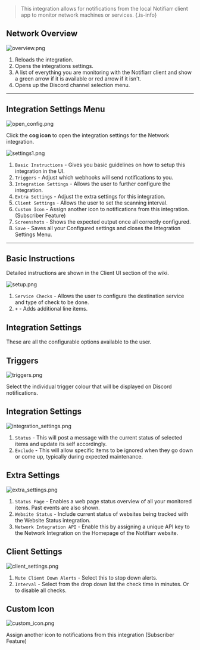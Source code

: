 > This integration allows for notifications from the local Notifiarr client app to monitor network machines or services.
{.is-info}

## Network Overview

![overview.png](/network/overview.png)

1. Reloads the integration.
1. Opens the integrations settings.
1. A list of everything you are monitoring with the Notifiarr client and show a green arrow if it is available or red arrow if it isn't.
1. Opens up the Discord channel selection menu.

---

## Integration Settings Menu

![open_config.png](/network/open_config.png)

Click the **cog icon** to open the integration settings for the Network integration.

![settings1.png](/network/settings1.png)

1. `Basic Instructions` - Gives you basic guidelines on how to setup this integration in the UI.
1. `Triggers` - Adjust which webhooks will send notifications to you.
1. `Integration Settings` - Allows the user to further configure the integration.
1. `Extra Settings` - Adjust the extra settings for this integration.
1. `Client Settings` - Allows the user to set the scanning interval.
1. `Custom Icon` - Assign another icon to notifications from this integration. (Subscriber Feature)
1. `Screenshots` - Shows the expected output once all correctly configured.
1. `Save` - Saves all your Configured settings and closes the Integration Settings Menu.

---

## Basic Instructions

Detailed instructions are shown in the Client UI section of the wiki.

![setup.png](/network/setup.png)

1. `Service Checks` - Allows the user to configure the destination service and type of check to be done.
1. `+` - Adds additional line items.

## Integration Settings

These are all the configurable options available to the user.

## Triggers
![triggers.png](/network/triggers.png)

Select the individual trigger colour that will be displayed on Discord notifications.

## Integration Settings
![integration_settings.png](/network/integration_settings.png)

1. `Status` - This will post a message with the current status of selected items and update its self accordingly.
1. `Exclude` - This will allow specific items to be ignored when they go down or come up, typically during expected maintenance.

## Extra Settings
![extra_settings.png](/network/extra_settings.png)

1. `Status Page` - Enables a web page status overview of all your monitored items. Past events are also shown.
1. `Website Status` - Include current status of websites being tracked with the Website Status integration.
1. `Network Integration API` - Enable this by assigning a unique API key to the Network Integration on the Homepage of the Notifiarr website.

## Client Settings
![client_settings.png](/network/client_settings.png)

1. `Mute Client Down Alerts` - Select this to stop down alerts.
1. `Interval` - Select from the drop down list the check time in minutes. Or to disable all checks.

## Custom Icon
![custom_icon.png](/network/custom_icon.png)

Assign another icon to notifications from this integration (Subscriber Feature) 

